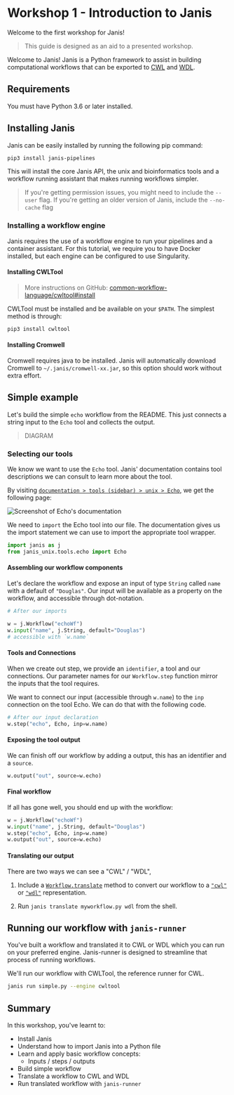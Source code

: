 # Workshop 1 - Introduction to Janis

Welcome to the first workshop for Janis! 

> This guide is designed as an aid to a presented workshop.

Welcome to Janis! Janis is a Python framework to assist in building computational workflows that can be exported to [CWL](https://www.commonwl.org/) and [WDL](http://www.openwdl.org/).

## Requirements

You must have Python 3.6 or later installed.

## Installing Janis

Janis can be easily installed by running the following pip command:

```bash
pip3 install janis-pipelines
```

This will install the core Janis API, the unix and bioinformatics tools and a workflow running assistant that makes running workflows simpler.

> If you're getting permission issues, you might need to include the `--user` flag. If you're getting an older version of Janis, include the `--no-cache` flag

### Installing a workflow engine

Janis requires the use of a workflow engine to run your pipelines and a container assistant. For this tutorial, we require you to have Docker installed, but each engine can be configured to use Singularity.

#### Installing CWLTool

> More instructions on GitHub: [common-workflow-language/cwltool#install](https://github.com/common-workflow-language/cwltool#install)

CWLTool must be installed and be available on your `$PATH`. The simplest method is through:

```bash
pip3 install cwltool
```

#### Installing Cromwell

Cromwell requires java to be installed. Janis will automatically download Cromwell to `~/.janis/cromwell-xx.jar`, so this option should work without extra effort.


## Simple example

Let's build the simple `echo` workflow from the README. This just connects a string input to the `Echo` tool and collects the output.

> DIAGRAM

### Selecting our tools

We know we want to use the `Echo` tool. Janis' documentation contains tool descriptions we can consult to learn more about the tool. 

By visiting [`documentation > tools (sidebar) > unix > Echo`](https://janis.readthedocs.io/en/latest/tools/unix/echo.html), we get the following page:

![Screenshot of Echo's documentation](/resources/echo-docs.png)

We need to `import` the Echo tool into our file. The documentation gives us the import statement we can use to import the appropriate tool wrapper.

```python
import janis as j
from janis_unix.tools.echo import Echo
```

#### Assembling our workflow components

Let's declare the workflow and expose an input of type `String` called `name` with a default of `"Douglas"`. Our input will be available as a property on the workflow, and accessible through dot-notation.

```python
# After our imports

w = j.Workflow("echoWf")
w.input("name", j.String, default="Douglas")
# accessible with `w.name`
```

#### Tools and Connections

When we create out step, we provide an `identifier`, a tool and our connections. Our parameter names for our `Workflow.step` function mirror the inputs that the tool requires.

We want to connect our input (accessible through `w.name`) to the `inp` connection on the tool Echo. We can do that with the following code.

```python
# After our input declaration
w.step("echo", Echo, inp=w.name)
```

#### Exposing the tool output

We can finish off our workflow by adding a output, this has an identifier and a `source`.

```python
w.output("out", source=w.echo)
```

#### Final workflow

If all has gone well, you should end up with the workflow:

```python
w = j.Workflow("echoWf")
w.input("name", j.String, default="Douglas")
w.step("echo", Echo, inp=w.name)
w.output("out", source=w.echo)
```

#### Translating our output

There are two ways we can see a "CWL" / "WDL", 

1. Include a  [`Workflow.translate`](https://janis.readthedocs.io/en/latest/references/workflow.html#janis.Workflow.translate) method to convert our workflow to a [`"cwl"`](https://janis.readthedocs.io/en/latest/references/cwl.html) or [`"wdl"`](https://janis.readthedocs.io/en/latest/references/wdl.html) representation. 

2. Run `janis translate myworkflow.py wdl` from the shell.


## Running our workflow with `janis-runner`

You've built a workflow and translated it to CWL or WDL which you can run on your preferred engine. Janis-runner is designed to streamline that process of running workflows.

We'll run our workflow with CWLTool, the reference runner for CWL.

```bash
janis run simple.py --engine cwltool
```


## Summary

In this workshop, you've learnt to:

- Install Janis
- Understand how to import Janis into a Python file
- Learn and apply basic workflow concepts:
	- Inputs / steps / outputs
- Build simple workflow
- Translate a workflow to CWL and WDL
- Run translated workflow with `janis-runner`